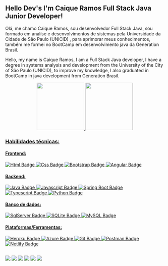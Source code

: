 ## Hello Dev's I'm Caique Ramos Full Stack Java Junior Developer!

Olá, me chamo Caique Ramos, sou desenvolvedor Full Stack Java, sou formado em analíse e desenvolvimentos de sistemas pela Universidade da Cidade de São Paulo (UNICID) , para aprimorar meus conhecimentos, também me formei no BootCamp em desenvolvimento java da Generation Brasil.

Hello, my name is Caique Ramos, I am a Full Stack Java developer, I have a degree in systems analysis and development from the University of the City of São Paulo (UNICID), to improve my knowledge, I also graduated in BootCamp in java development from Generation Brasil.

<div align="center">
  <a href="https://github.com/caiqueramos08">
  <img height="150em" src="https://github-readme-stats.vercel.app/api?username=caiqueramos08&show_icons=true&theme=red&include_all_commits=true&count_private=true"/>
  <img height="150em" src="https://github-readme-stats.vercel.app/api/top-langs/?username=caiqueramos08&layout=compact&langs_count=7&theme=red"/>
</div>
   
  ### Habilidades técnicas:

#### Frontend:
![Html Badge](https://img.shields.io/badge/HTML5-E34F26?style=for-the-badge&logo=html5&logoColor=white)
![Css Badge](https://img.shields.io/badge/CSS3-1572B6?style=for-the-badge&logo=css3&logoColor=white)
![Bootstrap Badge](https://img.shields.io/badge/Bootstrap-563D7C?style=for-the-badge&logo=bootstrap&logoColor=white)
![Angular Badge](https://img.shields.io/badge/Angular-white?style=for-the-badge&logo=angular&logoColor=red)

#### Backend:
![Java Badge](https://img.shields.io/badge/Java-white?style=for-the-badge&logo=Java&logoColor=red)
![Javascript Badge](https://img.shields.io/badge/JavaScript-323330?style=for-the-badge&logo=javascript&logoColor=F7DF1E)
![Spring Boot Badge](https://img.shields.io/badge/SpringBoot-white?style=for-the-badge&logo=Springboot&logoColor=green)
![Typescript Badge](https://img.shields.io/badge/TypeScript-007ACC?style=for-the-badge&logo=typescript&logoColor=white)
![Python Badge](https://img.shields.io/badge/Python-white?style=for-the-badge&logo=Python&logoColor=yellow)

#### Banco de dados:
![SqlServer Badge](https://img.shields.io/badge/SqlServer-316192?style=for-the-badge&logo=postgresql&logoColor=white)
![SQLite Badge](https://img.shields.io/badge/SQLite-07405E?style=for-the-badge&logo=sqlite&logoColor=white)
![MySQL Badge](https://img.shields.io/badge/MySQL-white?style=for-the-badge&logo=MySQL&logoColor=blue)

#### Plataformas/Ferramentas:
![Heroku Badge](https://img.shields.io/badge/Heroku-430098?style=for-the-badge&logo=heroku&logoColor=white)
![Azure Badge](https://img.shields.io/badge/Microsoft_Azure-0089D6?style=for-the-badge&logo=microsoft-azure&logoColor=white)
![Git Badge](https://img.shields.io/badge/Git-F05032?style=for-the-badge&logo=git&logoColor=white)
![Postman Badge](https://img.shields.io/badge/Postman-FF6C37?style=for-the-badge&logo=Postman&logoColor=white)
![Netlify Badge](https://img.shields.io/badge/netlify-white?style=for-the-badge&logo=netlify&logoColor=gren)
 
</div>

  ##
  
 <div> 
  <a href="https://www.youtube.com/channel/UC_-uuuZbY0AAt9CViNzvc-Q" target="_blank"><img src="https://img.shields.io/badge/YouTube-FF0000?style=for-the-badge&logo=youtube&logoColor=white" target="_blank"></a>
  <a href="https://instagram.com/caco.8" target="_blank"><img src="https://img.shields.io/badge/-Instagram-%23E4405F?style=for-the-badge&logo=instagram&logoColor=white" target="_blank"></a>
 	<a href="https://github.com/caiqueramos08" target="_blank"><img src="https://img.shields.io/badge/GitHub-100000?style=for-the-badge&logo=github&logoColor=white"></a>
 <a href="https://discord.gg/P7B23q4E" target="_blank"><img src="https://img.shields.io/badge/Discord-7289DA?style=for-the-badge&logo=discord&logoColor=white" target="_blank"></a> 
  <a href = "mailto:caique_cerqueiraramos@hotmail.com"><img src="https://img.shields.io/badge/Microsoft_Outlook-0078D4?style=for-the-badge&logo=microsoft-outlook&logoColor=white" target="_blank"></a>
  <a href="https://www.linkedin.com/in/caique-ramos-b901ba157/" target="_blank"><img src="https://img.shields.io/badge/-LinkedIn-%230077B5?style=for-the-badge&logo=linkedin&logoColor=white" target="_blank"></a> 
   
   </div>
   
  
